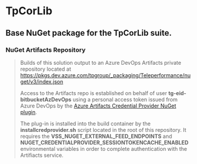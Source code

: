 # TpCorLib #
Base NuGet package for the TpCorLib suite. 
---------------------

### NuGet Artifacts Repository ###
> Builds of this solution output to an Azure DevOps Artifacts private repository located at https://pkgs.dev.azure.com/tpgroup/_packaging/Teleperformance/nuget/v3/index.json
>
> Access to the Artifacts repo is established on behalf of user **tg-eid-bitbucketAzDevOps** using a personal access token issued from Azure DevOps by the [Azure Artifacts Credential Provider NuGet plugin](https://github.com/microsoft/artifacts-credprovider).
>
> The plug-in is installed into the build container by the **installcredprovider.sh** script located in the root of this repository.  It requires the **VSS_NUGET_EXTERNAL_FEED_ENDPOINTS** and **NUGET_CREDENTIALPROVIDER_SESSIONTOKENCACHE_ENABLED** environmental variables in order to complete authentication with the Artifiacts service.
